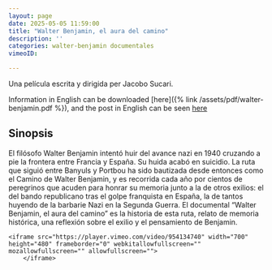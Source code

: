 ```yaml
---
layout: page
date: 2025-05-05 11:59:00
title: "Walter Benjamin, el aura del camino"
description: ''
categories: walter-benjamin documentales 
vimeoID: 

---
```


Una película escrita y dirigida per Jacobo Sucari.

Information in English can be downloaded [here]({% link /assets/pdf/walter-benjamin.pdf %}), and the post in English can be seen [here](http://jacobosucari.com/blog/2025/walter-benjamin-in-english/)



## Sinopsis
El filósofo Walter Benjamin intentó huir del avance nazi en 1940 cruzando a pie la frontera entre Francia y España. Su huida acabó en suicidio. La ruta que siguió entre Banyuls y Portbou ha sido bautizada desde entonces como el Camino de Walter Benjamin, y es recorrida cada año por cientos de peregrinos que acuden para honrar su memoria junto a la de otros exilios: el del bando republicano tras el golpe franquista en España, la de tantos huyendo de la barbarie Nazi en la Segunda Guerra. El documental “Walter Benjamin, el aura del camino” es la historia de esta ruta, relato de memoria histórica, una reflexión sobre el exilio y el pensamiento de Benjamin.



    <iframe src="https://player.vimeo.com/video/954134740" width="700" height="480" frameborder="0" webkitallowfullscreen="" mozallowfullscreen="" allowfullscreen="">
        </iframe>

